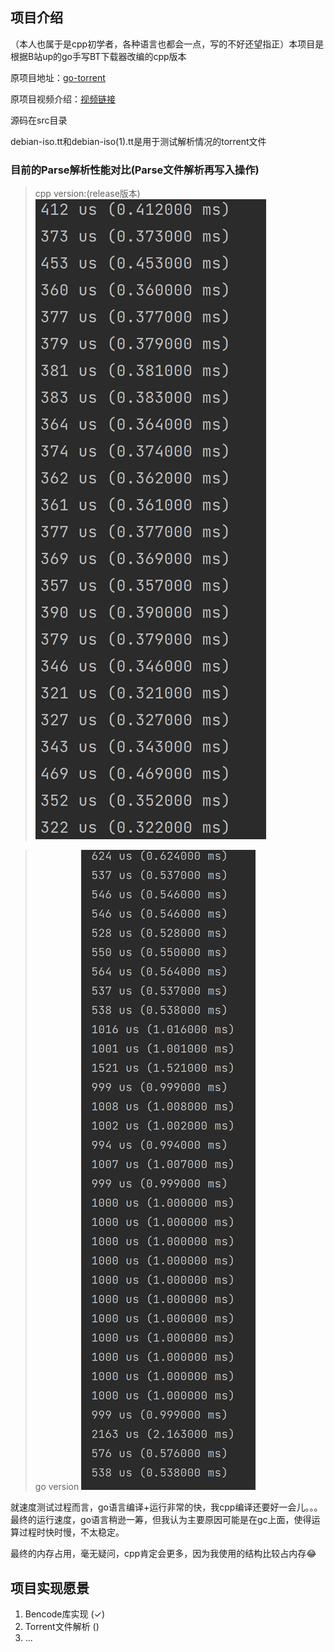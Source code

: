 ## 项目介绍
（本人也属于是cpp初学者，各种语言也都会一点，写的不好还望指正）本项目是根据B站up的go手写BT下载器改编的cpp版本

原项目地址：[go-torrent](https://github.com/archeryue/go-torrent)

原项目视频介绍：[视频链接](https://www.bilibili.com/video/BV1zZ4y1678G/)

源码在src目录

debian-iso.tt和debian-iso(1).tt是用于测试解析情况的torrent文件
### 目前的Parse解析性能对比(Parse文件解析再写入操作)
>cpp version:(release版本)
> ![cpp计时](img/img-cpp.png)

> go version
> ![go计时](img/img-go.png)

就速度测试过程而言，go语言编译+运行非常的快，我cpp编译还要好一会儿。。。
最终的运行速度，go语言稍逊一筹，但我认为主要原因可能是在gc上面，使得运算过程时快时慢，不太稳定。

最终的内存占用，毫无疑问，cpp肯定会更多，因为我使用的结构比较占内存😂
## 项目实现愿景
1. Bencode库实现 (✓)
2. Torrent文件解析 ()
3. ...
